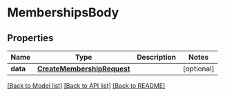 # MembershipsBody

## Properties
Name | Type | Description | Notes
------------ | ------------- | ------------- | -------------
**data** | [**CreateMembershipRequest**](CreateMembershipRequest.md) |  | [optional] 

[[Back to Model list]](../README.md#documentation-for-models) [[Back to API list]](../README.md#documentation-for-api-endpoints) [[Back to README]](../README.md)

